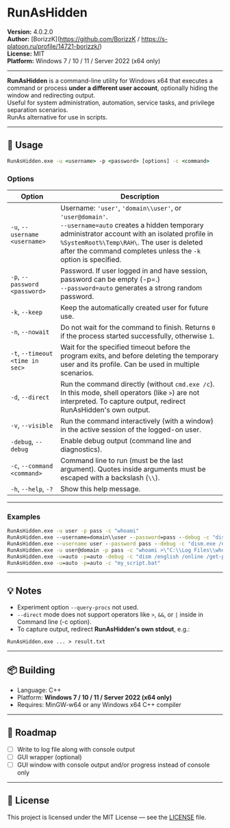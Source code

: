 # RunAsHidden

**Version:** 4.0.2.0  
**Author:** [BorizzK](https://github.com/BorizzK / https://s-platoon.ru/profile/14721-borizzk/)  
**License:** MIT  
**Platform:** Windows 7 / 10 / 11 / Server 2022 (x64 only)

---

**RunAsHidden** is a command-line utility for Windows x64 that executes a command or process **under a different user account**, optionally hiding the window and redirecting output.  
Useful for system administration, automation, service tasks, and privilege separation scenarios.  
RunAs alternative for use in scripts.

---

## 🔧 Usage

```cmd
RunAsHidden.exe -u <username> -p <password> [options] -c <command>
```


### Options

| Option | Description |
|--------|-------------|
| `-u`, `--username <username>` | Username: `'user'`, `'domain\\user'`, or `'user@domain'`. <br> `--username=auto` creates a hidden temporary administrator account with an isolated profile in `%SystemRoot%\Temp\RAH\`. The user is deleted after the command completes unless the `-k` option is specified. |
| `-p`, `--password <password>` | Password. If user logged in and have session, password can be empty (-p=.)<br> `--password=auto` generates a strong random password. |
| `-k`, `--keep` | Keep the automatically created user for future use. |
| `-n`, `--nowait` | Do not wait for the command to finish. Returns `0` if the process started successfully, otherwise `1`. |
| `-t`, `--timeout <time in sec>` | Wait for the specified timeout before the program exits, and before deleting the temporary user and its profile. Can be used in multiple scenarios. |
| `-d`, `--direct` | Run the command directly (without `cmd.exe /c`). In this mode, shell operators (like `>`) are not interpreted. To capture output, redirect RunAsHidden's own output. |
| `-v`, `--visible` | Run the command interactively (with a window) in the active session of the logged-on user. |
| `-debug`, `--debug` | Enable debug output (command line and diagnostics). |
| `-c`, `--command <command>` | Command line to run (must be the last argument). Quotes inside arguments must be escaped with a backslash (`\\`). |
| `-h`, `--help`, `-?` | Show this help message. |

---

### Examples

```cmd
RunAsHidden.exe -u user -p pass -c "whoami"
RunAsHidden.exe --username=domain\\user --password=pass --debug -c "dism.exe /online /get-packages"
RunAsHidden.exe --username user --password pass --debug -c "dism.exe /online /get-packages"
RunAsHidden.exe -u user@domain -p pass -c "whoami >\"C:\\Log Files\\whoami.log\""
RunAsHidden.exe -u=auto -p=auto -debug -c "dism /english /online /get-packages >c:\\dism.log 2>&1"
RunAsHidden.exe -u=auto -p=auto -c "my_script.bat"
```

---

## 💡 Notes

- Experiment option `--query-procs` not used.
- `--direct` mode does not support operators like `>`, `&&`, or `|` inside in Command line (-c option).
- To capture output, redirect **RunAsHidden's own stdout**, e.g.:
```
RunAsHidden.exe ... > result.txt
```

---

## 📦 Building

- Language: C++
- Platform: **Windows 7 / 10 / 11 / Server 2022 (x64 only)**
- Requires: MinGW-w64 or any Windows x64 C++ compiler

---

## 🚧 Roadmap

- [ ] Write to log file along with console output
- [ ] GUI wrapper (optional)
- [ ] GUI window with console output and/or progress instead of console only

---

## 📄 License

This project is licensed under the MIT License — see the [LICENSE](LICENSE) file.

